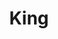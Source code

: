 ---
layout: design
permalink: /king/
title: "King"
created: "TBD"
root: "/assets/02_design/king/"
bg-video: >
  <iframe src="https://www.youtube.com/embed/-73Sh41h9Yc?hd=1&rel=0&modestbranding=1&controls=0&loop=1&playlist=-73Sh41h9Yc" width="640" height="360" frameborder="0" webkitallowfullscreen mozallowfullscreen allowfullscreen></iframe>

description: >
  King is a performance art project centered on Michael Jackson, the seventh in a series in which Neal Medlyn embodies pop groups or stars, using their personas, biographies, artistic output and other related material culture as both source material and conceptual filters. 

artists:
  - person: Neal Medlyn
    url: https://nealmedlyn.org/

role:
 - Video Designer

showings:
- text: American Realness ~ 2015
- text: The Kitchen ~ 2013

documentation: >
  <iframe src="https://www.youtube.com/embed/-73Sh41h9Yc?hd=1&rel=0&modestbranding=1" width="640" height="660" frameborder="0" webkitallowfullscreen mozallowfullscreen allowfullscreen></iframe>
---